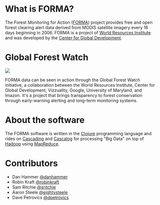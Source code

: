 # What is FORMA?

The Forest Monitoring for Action ([FORMA](http://www.cgdev.org/section/initiatives/_active/forestmonitoringforactionforma)) project provides free and open forest clearing alert data derived from MODIS satellite imagery every 16 days beginning in 2006. FORMA is a project of [World Resources Institute](http://wri.org) and was developed by the [Center for Global Development](http://www.cgdev.org).

# Global Forest Watch 

![](http://i.imgur.com/0ZsFmzB.png)

FORMA data can be seen in action through the Global Forest Watch initiative, a collaboration between the World Resources Institute, Center for Global Development, Vizzuality, Google, University of Maryland, and Imazon. It's a project that brings transparency to forest conservation through early-warning alerting and long-term monitoring systems.

# About the software

The FORMA software is written in the [Clojure](http://clojure.org) programming language and rides on [Cascading](http://www.cascading.org) and [Cascalog](https://github.com/nathanmarz/cascalog) for processing "Big Data" on top of [Hadoop](http://hadoop.apache.org) using [MapReduce](http://research.google.com/archive/mapreduce.html).

# Contributors

- Dan Hammer [@danhammer](https://github.com/danhammer)
- Robin Kraft [@robinkraft](https://github.com/robinkraft)
- Sam Ritchie [@sritchie](https://github.com/sritchie)
- Aaron Steele [@eightysteele](https://github.com/eightysteele)
- Dave Petrovics [@dpetrovics](https://github.com/dpetrovics)

